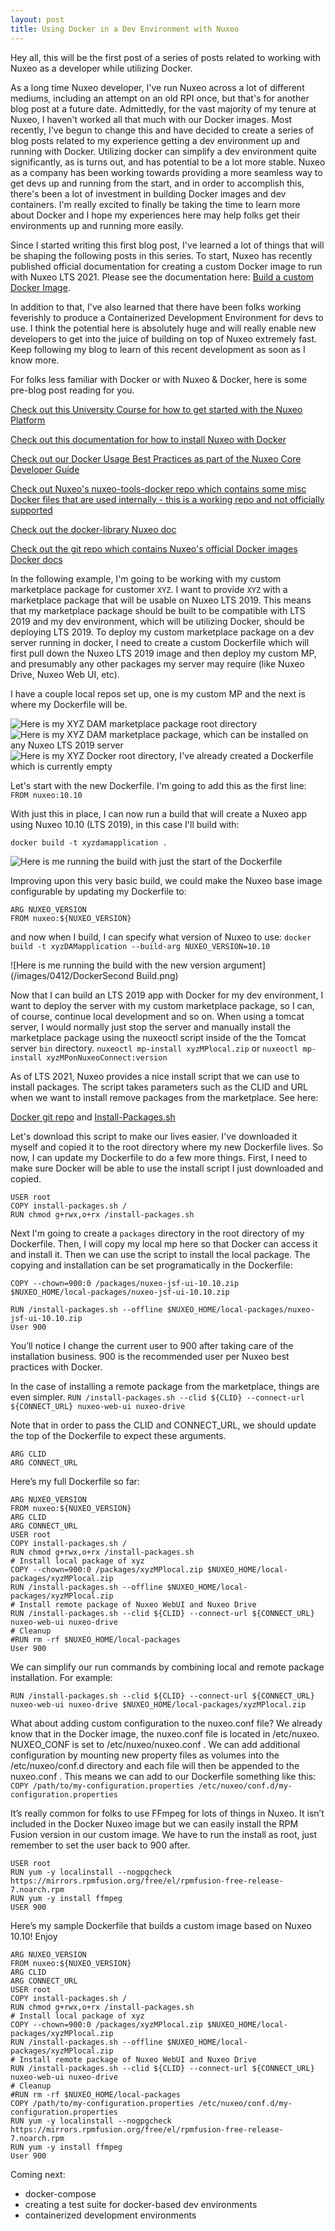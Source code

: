 ```yaml
---
layout: post
title: Using Docker in a Dev Environment with Nuxeo
---
```


Hey all, this will be the first post of a series of posts related to working with Nuxeo as a developer while utilizing Docker. 

As a long time Nuxeo developer, I've run Nuxeo across a lot of different mediums, including an attempt on an old RPI once, but that's for another blog post at a future date. Admittedly, for the vast majority of my tenure at Nuxeo, I haven't worked all that much with our Docker images. Most recently, I've begun to change this and have decided to create a series of blog posts related to my experience getting a dev environment up and running with Docker. Utilizing docker can simplify a dev environment quite significantly, as is turns out, and has potential to be a lot more stable. Nuxeo as a company has been working towards providing a more seamless way to get devs up and running from the start, and in order to accomplish this, there's been a lot of investment in building Docker images and dev containers. I'm really excited to finally be taking the time to learn more about Docker and I hope my experiences here may help folks get their environments up and running more easily. 

Since I started writing this first blog post, I've learned a lot of things that will be shaping the following posts in this series. To start, Nuxeo has recently published official documentation for creating a custom Docker image to run with Nuxeo LTS 2021. Please see the documentation here: [Build a custom Docker Image](https://doc.nuxeo.com/nxdoc/build-a-custom-docker-image/#installing-nuxeo-packages). 

In addition to that, I've also learned that there have been folks working feverishly to produce a Containerized Development Environment for devs to use. I think the potential here is absolutely huge and will really enable new developers to get into the juice of building on top of Nuxeo extremely fast. Keep following my blog to learn of this recent development as soon as I know more. 

For folks less familiar with Docker or with Nuxeo & Docker, here is some pre-blog post reading for you.

[Check out this University Course for how to get started with the Nuxeo Platform](https://university.nuxeo.com/learn/course/143/play/395/nuxeo-platform-quickstart-installation-concepts)

[Check out this documentation for how to install Nuxeo with Docker](https://doc.nuxeo.com/nxdoc/docker-image/)

[Check out our Docker Usage Best Practices as part of the Nuxeo Core Developer Guide](https://doc.nuxeo.com/corg/docker-usage/)

[Check out Nuxeo's nuxeo-tools-docker repo which contains some misc Docker files that are used internally - this is a working repo and not officially supported](https://github.com/nuxeo/nuxeo-tools-docker)

[Check  out the docker-library Nuxeo doc](https://github.com/docker-library/docs/tree/master/nuxeo)

[Check out the git repo which contains Nuxeo's official Docker images](https://github.com/nuxeo/docker-nuxeo)
[Docker docs](https://docs.docker.com/)


In the following example, I'm going to be working with my custom marketplace package for customer `XYZ`. I want to provide `XYZ` with a marketplace package that will be usable on Nuxeo LTS 2019. This means that my marketplace package should be built to be compatible with LTS 2019 and my dev environment, which will be utilizing Docker, should be deploying LTS 2019. To deploy my custom marketplace package on a dev server running in docker, I need to create a custom Dockerfile which will first pull down the Nuxeo LTS 2019 image and then deploy my custom MP, and presumably any other packages my server may require (like Nuxeo Drive, Nuxeo Web UI, etc). 

I have a couple local repos set up, one is my custom MP and the next is where my Dockerfile will be. 

![Here is my XYZ DAM marketplace package root directory](/images/0412/xyzDAMapproot.png)
![Here is my XYZ DAM marketplace package, which can be installed on any Nuxeo LTS 2019 server](/images/0412/xyzDAMappMP.png)
![Here is my XYZ Docker root directory, I've already created a Dockerfile which is currently empty](/images/0412/xyzDockerRoot.png)

Let's start with the new Dockerfile. I'm going to add this as the first line:
`FROM nuxeo:10.10`

With just this in place, I can now run a build that will create a Nuxeo app using Nuxeo 10.10 (LTS 2019), in this case I'll build with:
```
docker build -t xyzdamapplication .
```

![Here is me running the build with just the start of the Dockerfile](/images/0412/DockerFirstBuild.png)

Improving upon this very basic build, we could make the Nuxeo base image configurable by updating my Dockerfile to:
```
ARG NUXEO_VERSION
FROM nuxeo:${NUXEO_VERSION}
```

and now when I build, I can specify what version of Nuxeo to use:
`docker build -t xyzDAMapplication --build-arg NUXEO_VERSION=10.10`

![Here is me running the build with the new version argument](/images/0412/DockerSecond	Build.png)

Now that I can build an LTS 2019 app with Docker for my dev environment, I want to deploy the server with my custom marketplace package, so I can, of course, continue local development and so on. When using a tomcat server, I would normally just stop the server and manually install the marketplace package using the nuxeoctl script inside of the the Tomcat server `bin` directory. 
`nuxeoctl mp-install xyzMPlocal.zip` or
`nuxeoctl mp-install xyzMPonNuxeoConnect:version`

As of LTS 2021, Nuxeo provides a nice install script that we can use to install packages. The script takes parameters such as the CLID and URL when we want to install remove packages from the marketplace. See here:

[Docker git repo](https://github.com/nuxeo/nuxeo/tree/master/docker)
and 
[Install-Packages.sh](https://github.com/nuxeo/nuxeo/blob/master/docker/install-packages.sh)

Let's download this script to make our lives easier. I've downloaded it myself and copied it to the root directory where my new Dockerfile lives. So now, I can update my Dockerfile to do a few more things. First, I need to make sure Docker will be able to use the install script I just downloaded and copied.

```
USER root
COPY install-packages.sh /
RUN chmod g+rwx,o+rx /install-packages.sh
```

Next I'm going to create a `packages` directory in the root directory of my Dockerfile. Then, I will copy my local mp here so that Docker can access it and install it. Then we can use the script to install the local package. The copying and installation can be set programatically in the Dockerfile:
```
COPY --chown=900:0 /packages/nuxeo-jsf-ui-10.10.zip
$NUXEO_HOME/local-packages/nuxeo-jsf-ui-10.10.zip
```

```
RUN /install-packages.sh --offline $NUXEO_HOME/local-packages/nuxeo-jsf-ui-10.10.zip
User 900
```

You’ll notice I change the current user to 900 after taking care of the installation business. 900 is the recommended user per Nuxeo best practices with Docker.

In the case of installing a remote package from the marketplace, things are even simpler.
`RUN /install-packages.sh --clid ${CLID} --connect-url ${CONNECT_URL} nuxeo-web-ui nuxeo-drive`

Note that in order to pass the CLID and CONNECT_URL, we should update the top of the Dockerfile to expect these arguments.
```
ARG CLID
ARG CONNECT_URL
```

Here’s my full Dockerfile so far:
```
ARG NUXEO_VERSION
FROM nuxeo:${NUXEO_VERSION}
ARG CLID
ARG CONNECT_URL
USER root
COPY install-packages.sh /
RUN chmod g+rwx,o+rx /install-packages.sh
# Install local package of xyz
COPY --chown=900:0 /packages/xyzMPlocal.zip $NUXEO_HOME/local-packages/xyzMPlocal.zip
RUN /install-packages.sh --offline $NUXEO_HOME/local-packages/xyzMPlocal.zip
# Install remote package of Nuxeo WebUI and Nuxeo Drive
RUN /install-packages.sh --clid ${CLID} --connect-url ${CONNECT_URL} nuxeo-web-ui nuxeo-drive
# Cleanup
#RUN rm -rf $NUXEO_HOME/local-packages
User 900
```

We can simplify our run commands by combining local and remote package installation. For example:
```
RUN /install-packages.sh --clid ${CLID} --connect-url ${CONNECT_URL} nuxeo-web-ui nuxeo-drive $NUXEO_HOME/local-packages/xyzMPlocal.zip
```

What about adding custom configuration to the nuxeo.conf file? We already know that in the Docker image, the nuxeo.conf file is located in /etc/nuxeo. NUXEO_CONF is set to /etc/nuxeo/nuxeo.conf .  We can add additional configuration by mounting new property files as volumes into the /etc/nuxeo/conf.d directory and each file will then be appended to the nuxeo.conf . This means we can add to our Dockerfile something like this:
`COPY /path/to/my-configuration.properties /etc/nuxeo/conf.d/my-configuration.properties`

It’s really common for folks to use FFmpeg for lots of things in Nuxeo. It isn’t included in the Docker Nuxeo image but we can easily install the RPM Fusion version in our custom image. We have to run the install as root, just remember to set the user back to 900 after.

```
USER root
RUN yum -y localinstall --nogpgcheck https://mirrors.rpmfusion.org/free/el/rpmfusion-free-release-7.noarch.rpm
RUN yum -y install ffmpeg
USER 900
```

Here’s my sample Dockerfile that builds a custom image based on Nuxeo 10.10! Enjoy

```
ARG NUXEO_VERSION
FROM nuxeo:${NUXEO_VERSION}
ARG CLID
ARG CONNECT_URL
USER root
COPY install-packages.sh /
RUN chmod g+rwx,o+rx /install-packages.sh
# Install local package of xyz
COPY --chown=900:0 /packages/xyzMPlocal.zip $NUXEO_HOME/local-packages/xyzMPlocal.zip
RUN /install-packages.sh --offline $NUXEO_HOME/local-packages/xyzMPlocal.zip
# Install remote package of Nuxeo WebUI and Nuxeo Drive
RUN /install-packages.sh --clid ${CLID} --connect-url ${CONNECT_URL} nuxeo-web-ui nuxeo-drive
# Cleanup
#RUN rm -rf $NUXEO_HOME/local-packages
COPY /path/to/my-configuration.properties /etc/nuxeo/conf.d/my-configuration.properties
RUN yum -y localinstall --nogpgcheck https://mirrors.rpmfusion.org/free/el/rpmfusion-free-release-7.noarch.rpm
RUN yum -y install ffmpeg
User 900
```

Coming next:
- docker-compose
- creating a test suite for docker-based dev environments
- containerized development environments